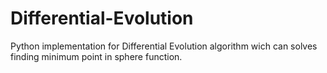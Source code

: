 # Differential-Evolution
Python implementation for Differential Evolution algorithm wich can solves finding minimum point in sphere function.

